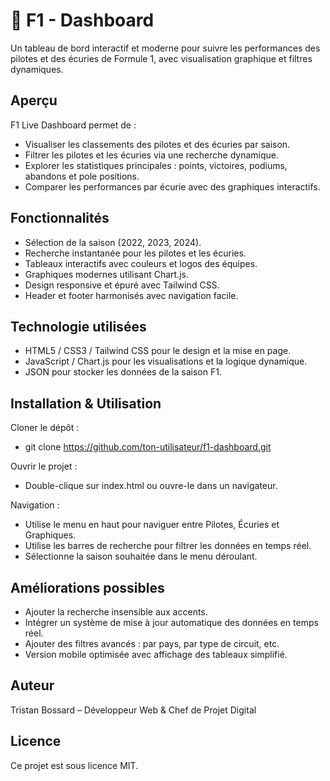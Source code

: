 # 🏁 F1 - Dashboard

Un tableau de bord interactif et moderne pour suivre les performances des pilotes et des écuries de Formule 1, avec visualisation graphique et filtres dynamiques.

## Aperçu

F1 Live Dashboard permet de :
- Visualiser les classements des pilotes et des écuries par saison.
- Filtrer les pilotes et les écuries via une recherche dynamique.
- Explorer les statistiques principales : points, victoires, podiums, abandons et pole positions.
- Comparer les performances par écurie avec des graphiques interactifs.

## Fonctionnalités

- Sélection de la saison (2022, 2023, 2024).
- Recherche instantanée pour les pilotes et les écuries.
- Tableaux interactifs avec couleurs et logos des équipes.
- Graphiques modernes utilisant Chart.js.
- Design responsive et épuré avec Tailwind CSS.
- Header et footer harmonisés avec navigation facile.

## Technologie utilisées

- HTML5 / CSS3 / Tailwind CSS pour le design et la mise en page.
- JavaScript / Chart.js pour les visualisations et la logique dynamique.
- JSON pour stocker les données de la saison F1.

## Installation & Utilisation

Cloner le dépôt :
- git clone https://github.com/ton-utilisateur/f1-dashboard.git

Ouvrir le projet :
- Double-clique sur index.html ou ouvre-le dans un navigateur.

Navigation :
- Utilise le menu en haut pour naviguer entre Pilotes, Écuries et Graphiques.
- Utilise les barres de recherche pour filtrer les données en temps réel.
- Sélectionne la saison souhaitée dans le menu déroulant.

## Améliorations possibles

- Ajouter la recherche insensible aux accents.
- Intégrer un système de mise à jour automatique des données en temps réel.
- Ajouter des filtres avancés : par pays, par type de circuit, etc.
- Version mobile optimisée avec affichage des tableaux simplifié.

## Auteur

Tristan Bossard – Développeur Web & Chef de Projet Digital

## Licence

Ce projet est sous licence MIT.
